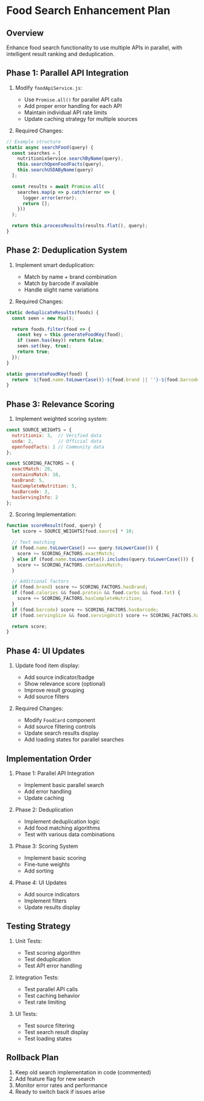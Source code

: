 # Food Search Enhancement Plan

## Overview
Enhance food search functionality to use multiple APIs in parallel, with intelligent result ranking and deduplication.

## Phase 1: Parallel API Integration
1. Modify `foodApiService.js`:
   - Use `Promise.all()` for parallel API calls
   - Add proper error handling for each API
   - Maintain individual API rate limits
   - Update caching strategy for multiple sources

2. Required Changes:
```javascript
// Example structure
static async searchFood(query) {
  const searches = [
    nutritionixService.searchByName(query),
    this.searchOpenFoodFacts(query),
    this.searchUSDAByName(query)
  ];

  const results = await Promise.all(
    searches.map(p => p.catch(error => {
      logger.error(error);
      return [];
    }))
  );

  return this.processResults(results.flat(), query);
}
```

## Phase 2: Deduplication System
1. Implement smart deduplication:
   - Match by name + brand combination
   - Match by barcode if available
   - Handle slight name variations

2. Required Changes:
```javascript
static deduplicateResults(foods) {
  const seen = new Map();

  return foods.filter(food => {
    const key = this.generateFoodKey(food);
    if (seen.has(key)) return false;
    seen.set(key, true);
    return true;
  });
}

static generateFoodKey(food) {
  return `${food.name.toLowerCase()}-${food.brand || ''}-${food.barcode || ''}`;
}
```

## Phase 3: Relevance Scoring
1. Implement weighted scoring system:

```javascript
const SOURCE_WEIGHTS = {
  nutritionix: 3,  // Verified data
  usda: 2,         // Official data
  openfoodfacts: 1 // Community data
};

const SCORING_FACTORS = {
  exactMatch: 20,
  containsMatch: 10,
  hasBrand: 5,
  hasCompleteNutrition: 5,
  hasBarcode: 3,
  hasServingInfo: 2
};
```

2. Scoring Implementation:
```javascript
function scoreResult(food, query) {
  let score = SOURCE_WEIGHTS[food.source] * 10;

  // Text matching
  if (food.name.toLowerCase() === query.toLowerCase()) {
    score += SCORING_FACTORS.exactMatch;
  } else if (food.name.toLowerCase().includes(query.toLowerCase())) {
    score += SCORING_FACTORS.containsMatch;
  }

  // Additional factors
  if (food.brand) score += SCORING_FACTORS.hasBrand;
  if (food.calories && food.protein && food.carbs && food.fat) {
    score += SCORING_FACTORS.hasCompleteNutrition;
  }
  if (food.barcode) score += SCORING_FACTORS.hasBarcode;
  if (food.servingSize && food.servingUnit) score += SCORING_FACTORS.hasServingInfo;

  return score;
}
```

## Phase 4: UI Updates
1. Update food item display:
   - Add source indicator/badge
   - Show relevance score (optional)
   - Improve result grouping
   - Add source filters

2. Required Changes:
   - Modify `FoodCard` component
   - Add source filtering controls
   - Update search results display
   - Add loading states for parallel searches

## Implementation Order
1. Phase 1: Parallel API Integration
   - Implement basic parallel search
   - Add error handling
   - Update caching

2. Phase 2: Deduplication
   - Implement deduplication logic
   - Add food matching algorithms
   - Test with various data combinations

3. Phase 3: Scoring System
   - Implement basic scoring
   - Fine-tune weights
   - Add sorting

4. Phase 4: UI Updates
   - Add source indicators
   - Implement filters
   - Update results display

## Testing Strategy
1. Unit Tests:
   - Test scoring algorithm
   - Test deduplication
   - Test API error handling

2. Integration Tests:
   - Test parallel API calls
   - Test caching behavior
   - Test rate limiting

3. UI Tests:
   - Test source filtering
   - Test search result display
   - Test loading states

## Rollback Plan
1. Keep old search implementation in code (commented)
2. Add feature flag for new search
3. Monitor error rates and performance
4. Ready to switch back if issues arise
